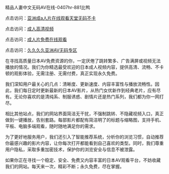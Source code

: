 
精品人妻中文无码AV在线-0407hr-881比鸭


点击访问：<a href="https://rtj-3zo.pages.dev/">亚洲成a人片在线观看天堂无码不卡</a>

点击访问：<a href="https://gfd-5xg.pages.dev/">成人高清视频</a>

点击访问：<a href="https://bsdf-5f5.pages.dev/">成人片免费在线观看</a>

点击访问：<a href="https://fdhf-454.pages.dev/">久久久久亚洲AV无码专区</a>


在寻找高质量日本AV免费资源的你，一定厌倦了跳转繁多、广告满屏或视频无法播放的情况。我们为你精选最受欢迎的日本成人视频内容，提供高清、流畅、不卡顿的观影体验，无需注册、无需付费，真正实现永久免费。

我们深知用户最关心的几点：清晰度、更新速度、内容丰富性与播放流畅性。因此，我们每日定时更新最新的日本AV影片，从热门女优新作到经典老片，应有尽有。无论你喜欢的是清纯系、制服诱惑、剧情片还是热门系列，我们都为你一网打尽。

相比其他站点，我们的网站界面简洁无干扰，不强制跳转、不隐藏视频入口，真正做到一键播放，告别套路。每部影片都配有简洁明了的标题与缩略图，支持手机、平板、电脑多端观看，随时随地满足你的需求。

为了更好地服务用户，我们还引入了智能推荐系统，分析你的浏览习惯，自动推荐你最感兴趣的影片内容，让你每次打开都能看到自己喜欢的类型。同时，我们尊重用户隐私，采取多重加密技术，保护你的浏览安全与信息不被泄露。

如果你正在寻找一个稳定、安全、免费又内容丰富的日本AV观看平台，不妨收藏我们的网站。每天来一次，精彩不断；永久免费，尽在掌握。


<span style="display:none;">[Canonical link]( https://github.com/vm20250704/582752 ）</span>
